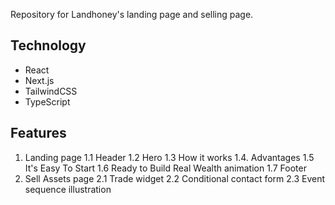 Repository for Landhoney's landing page and selling page. 

## Technology

- React
- Next.js
- TailwindCSS
- TypeScript

## Features

1. Landing page
  1.1 Header
  1.2 Hero
  1.3 How it works
  1.4. Advantages
  1.5 It's Easy To Start
  1.6 Ready to Build Real Wealth animation
  1.7 Footer
2. Sell Assets page
  2.1 Trade widget 
  2.2 Conditional contact form
  2.3 Event sequence illustration
